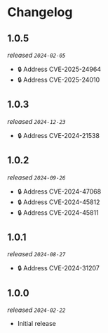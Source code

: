 # Changelog

## 1.0.5

_released `2024-02-05`_

- 🔒 Address CVE-2025-24964
- 🔒 Address CVE-2025-24010
 
## 1.0.3

_released `2024-12-23`_

- 🔒 Address CVE-2024-21538
 
## 1.0.2

_released `2024-09-26`_

- 🔒 Address CVE-2024-47068
- 🔒 Address CVE-2024-45812
- 🔒 Address CVE-2024-45811

## 1.0.1

_released `2024-08-27`_

- 🔒 Address CVE-2024-31207

## 1.0.0

_released `2024-02-22`_

- Initial release
